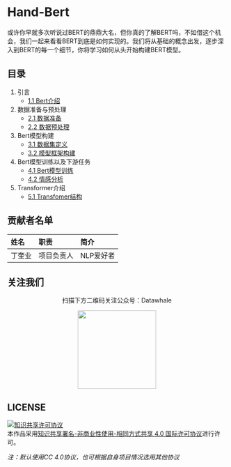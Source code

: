 # Hand-Bert

或许你早就多次听说过BERT的鼎鼎大名，但你真的了解BERT吗，不如借这个机会，我们一起来看看BERT到底是如何实现的。我们将从基础的概念出发，逐步深入到BERT的每一个细节，你将学习如何从头开始构建BERT模型。

## 目录

1. 引言
    - [1.1 Bert介绍](<docs/1引言/1.1 Bert介绍.md>)
2. 数据准备与预处理
    - [2.1 数据准备](<docs/2 数据准备与预处理/2.1 数据准备.md>)
    - [2.2 数据预处理](<docs/2 数据准备与预处理/2.2 数据预处理.md>)
3. Bert模型构建
    - [3.1 数据集定义](<docs/3 Bert模型构建/3.1 数据集定义.md>)
    - [3.2 模型框架构建](<docs/3 Bert模型构建/3.2 模型框架构建.md>)
4. Bert模型训练以及下游任务
    - [4.1 Bert模型训练](<docs/4 Bert模型训练以及下游任务/4.1 Bert模型训练.md>)
    - [4.2 情感分析](<docs/4 Bert模型训练以及下游任务/4.2 情感分析.md>)
5. Transformer介绍
    - [5.1 Transfomer结构](<docs/5 Transformer介绍/5.1 Transfomer结构.md>)


## 贡献者名单

| 姓名 | 职责 | 简介 |
| :----| :---- | :---- |
| 丁奎业 | 项目负责人 | NLP爱好者 |



## 关注我们

<div align=center>
<p>扫描下方二维码关注公众号：Datawhale</p>
<img src="https://raw.githubusercontent.com/datawhalechina/pumpkin-book/master/res/qrcode.jpeg" width = "180" height = "180">
</div>

## LICENSE

<a rel="license" href="http://creativecommons.org/licenses/by-nc-sa/4.0/"><img alt="知识共享许可协议" style="border-width:0" src="https://img.shields.io/badge/license-CC%20BY--NC--SA%204.0-lightgrey" /></a><br />本作品采用<a rel="license" href="http://creativecommons.org/licenses/by-nc-sa/4.0/">知识共享署名-非商业性使用-相同方式共享 4.0 国际许可协议</a>进行许可。

*注：默认使用CC 4.0协议，也可根据自身项目情况选用其他协议*
